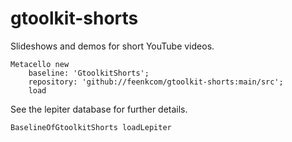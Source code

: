 # gtoolkit-shorts
Slideshows and demos for short YouTube videos.


```
Metacello new
	baseline: 'GtoolkitShorts';
	repository: 'github://feenkcom/gtoolkit-shorts:main/src';
	load
```

See the lepiter database for further details.
```
BaselineOfGtoolkitShorts loadLepiter
```
